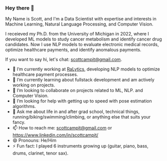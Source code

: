 ### Hey there 👋

My Name is Scott, and I'm a Data Scientist with expertise and interests in Machine Learning, Natural Language Processing, and Computer Vision. 

I receieved my Ph.D. from the University of Michigan in 2022, where I developed ML models to study cancer metabolism and identify cancer drug candidates. Now I use NLP models to evaluate electronic medical records, optimize healthcare payments, and identify anomalous payments.

If you want to say hi, let's chat: scottcampit@gmail.com.

- 🔭 I’m currently working at [RaLytics](https://ralytics.com/), developing NLP models to optimize healthcare payment processes.
- 🌱 I’m currently learning about fullstack development and am actively working on projects.
- 👯 I’m looking to collaborate on projects related to ML, NLP. and Computer Vision.
- 🤔 I’m looking for help with getting up to speed with pose estimation algorithms.
- 💬 Ask me about life in and after grad school, technical things, running/biking/swimming/climbing, or anything else that suits your fancy.
- 📫 How to reach me: scottcampit@gmail.com or https://www.linkedin.com/in/scottcampit/
- 😄 Pronouns: He/Him
- ⚡ Fun fact: I played 6 instruments growing up (guitar, piano, bass, drums, clarinet, tenor sax).
